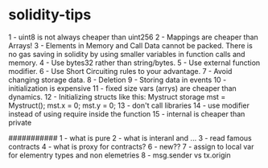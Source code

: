 # solidity-tips
1 - uint8 is not always cheaper than uint256
2 - Mappings are cheaper than Arrays!
3 - Elements in Memory and Call Data cannot be packed. There is no gas saving in solidity by using smaller variables in function calls and memory.
4 - Use bytes32 rather than string/bytes.
5 - Use external function modifier.
6 - Use Short Circuiting rules to your advantage.
7 - Avoid changing storage data.
8 - Deletion
9 - Storing data in events
10 - initialization is expensive
11 - fixed size vars (arrys) are cheaper than dynamics.
12 - Initializing structs like this:
  Mystruct storage mst = Mystruct();
  mst.x = 0;
  mst.y = 0;
13 - don't call libraries
14 - use modifier instead of using require inside the function
15 - internal is cheaper than private





########### 
1 - what is pure
2 - what is interanl and ...
3 - read famous contracts
4 - what is proxy for contracts?
6 - new??
7 - assign to local var for elementry types and non elemetries
8 - msg.sender vs tx.origin
